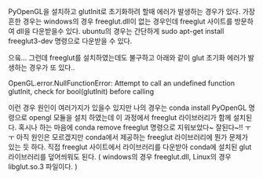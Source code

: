 PyOpenGL을 설치하고 glutInit로 초기화하려 할때 에러가 발생하는 경우가 있다.
가장 흔한 경우는 windows의 경우 freeglut.dll이 없는 경우인데 freeglut 사이트를 방문하여 dll을 다운받을수 있다.
ubuntu의 경우는 간단하게 sudo apt-get install freeglut3-dev 명령으로 다운받을 수 있다.

으읔... 그런데 freeglut를 설치하였는데도 불구하고 아래와 같이 glut 초기화 에러가 발생하는 경우가 또 있다..

OpenGL.error.NullFunctionError: Attempt to call an undefined function glutInit, check for bool(glutInit) before calling

이런 경우 원인이 여러가지가 있을수 있지만 나의 경우는 conda install PyOpenGL 명령으로 opengl 모듈을 설치 하였는데
이 과정에서 freeglut 라이브러리가 함께 설치된다. 혹시나 하는 마음에 conda remove freeglut 명령으로 지워보았다~ 잘된다~!! ㅜㅜ
아직 원인은 모르겠지만 conda에서 제공하는 freeglut 라이브러리에 뭔가 문제가 있는 듯 하다.
직접 freeglut 사이트에서 라이브러리를 다운받아 conda에 설치된 glut 라이브러리를 덮어씌워도 된다. ( windows의 경우 freeglut.dll, Linux의 경우 libglut.so.3 파일이다. )